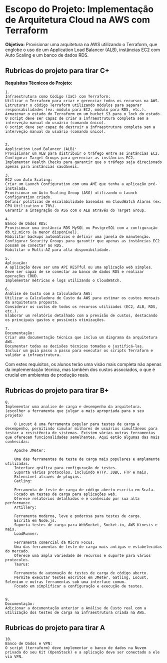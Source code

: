 # **Escopo do Projeto:** Implementação de Arquitetura Cloud na AWS com Terraform
**Objetivo:** Provisionar uma arquitetura na AWS utilizando o Terraform, que englobe o uso de um Application Load Balancer (ALB), instâncias EC2 com Auto Scaling e um banco de dados RDS.


## **Rubricas do projeto para tirar C+**
**Requisitos Técnicos do Projeto:**

    1.
    Infraestrutura como Código (IaC) com Terraform:
    Utilizar o Terraform para criar e gerenciar todos os recursos na AWS.
    Estruturar o código Terraform utilizando módulos para separar responsabilidades (ex: módulo para EC2, módulo para RDS, etc.).
    Armazenar o estado do Terraform em um bucket S3 para o lock do estado.
    O script deve ser capaz de criar a infraestrutura completa sem a interveção manual do usuário (comando único).
    O script deve ser capaz de destruir a infraestrutura completa sem a interveção manual do usuário (comando único).
    

    2.
    Application Load Balancer (ALB):
    Provisionar um ALB para distribuir o tráfego entre as instâncias EC2.
    Configurar Target Groups para gerenciar as instâncias EC2.
    Implementar Health Checks para garantir que o tráfego seja direcionado apenas para instâncias saudáveis.

    3.
    EC2 com Auto Scaling:
    Criar um Launch Configuration com uma AMI que tenha a aplicação pré-instalada.
    Provisionar um Auto Scaling Group (ASG) utilizando o Launch Configuration criado.
    Definir políticas de escalabilidade baseadas em CloudWatch Alarms (ex: CPU Utilization > 70%).
    Garantir a integração do ASG com o ALB através do Target Group.

    4.
    Banco de Dados RDS:
    Provisionar uma instância RDS MySQL ou PostgreSQL com a configuração db.t2.micro (a menor disponível).
    Habilitar backups automáticos e definir uma janela de manutenção.
    Configurar Security Groups para garantir que apenas as instâncias EC2 possam se conectar ao RDS.
    Habilitar o Multi-AZ para alta disponibilidade.

    5.
    Aplicação:
    A aplicação deve ser uma API RESTful ou uma aplicação web simples.
    Deve ser capaz de se conectar ao banco de dados RDS e realizar operações CRUD.
    Implementar métricas e logs utilizando o CloudWatch.

    6.
    Análise de Custo com a Calculadora AWS:
    Utilizar a Calculadora de Custo da AWS para estimar os custos mensais da arquitetura proposta.
    Considerar os custos de todos os recursos utilizados (EC2, ALB, RDS, etc.).
    Elaborar um relatório detalhado com a previsão de custos, destacando os principais gastos e possíveis otimizações.

    7.
    Documentação:
    Criar uma documentação técnica que inclua um diagrama da arquitetura AWS.
    Documentar todas as decisões técnicas tomadas e justificá-las.
    Incluir um guia passo a passo para executar os scripts Terraform e validar a infraestrutura.

Com estes requisitos, os alunos terão uma visão mais completa não apenas da implementação técnica, mas também dos custos associados, o que é crucial em ambientes de produção reais. 

## **Rubricas do projeto para tirar B+**

    8.
    Implementar uma analise de carga e desempenho da arquitetura. (escolher a ferramenta que julgar a mais apropriada para o seu projeto)

        O Locust é uma ferramenta popular para testes de carga e desempenho, permitindo simular milhares de usuários simultâneos para testar a resistência de sistemas. Existem várias outras ferramentas que oferecem funcionalidades semelhantes. Aqui estão algumas das mais conhecidas:

        Apache JMeter:

        Uma das ferramentas de teste de carga mais populares e amplamente utilizadas.
        Interface gráfica para configuração de testes.
        Suporta vários protocolos, incluindo HTTP, JDBC, FTP e mais.
        Extensível através de plugins.
        Gatling:

        Ferramenta de teste de carga de código aberto escrita em Scala.
        Focado em testes de carga para aplicações web.
        Oferece relatórios detalhados e é conhecido por sua alta performance.
        Artillery:

        Ferramenta moderna, leve e poderosa para testes de carga.
        Escrita em Node.js.
        Suporta testes de carga para WebSocket, Socket.io, AWS Kinesis e mais.
        LoadRunner:

        Ferramenta comercial da Micro Focus.
        Uma das ferramentas de teste de carga mais antigas e estabelecidas do mercado.
        Oferece uma ampla variedade de recursos e suporte para vários protocolos.
        Taurus:

        Ferramenta de automação de testes de carga de código aberto.
        Permite executar testes escritos em JMeter, Gatling, Locust, Selenium e outras ferramentas sob uma interface comum.
        Focado em simplificar a configuração e execução de testes.


    9.
    Documentação:
    Adicionar a documentação anterior a Análise de Custo real com a utilização dos testes de carga na infraestrutura criada na AWS.

## **Rubricas do projeto para tirar A**

    10.
    Banco de Dados e VPN:
    O script (terraform) deve implementar o banco de dados na Nuvem privada do seu Kit (OpenStack) e a aplicação deve ser conectado a ele via VPN. 

